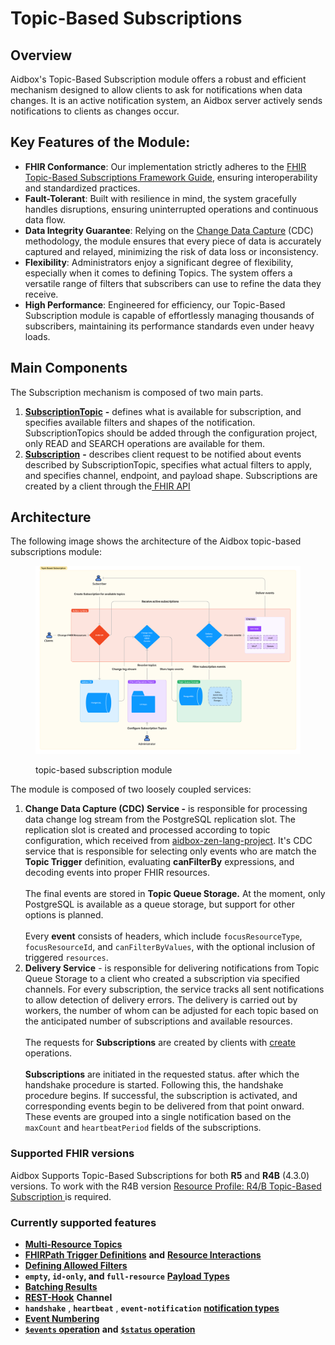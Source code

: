 # Topic-Based Subscriptions

## Overview

Aidbox's Topic-Based Subscription module offers a robust and efficient mechanism designed to allow clients to ask for notifications when data changes. It is an active notification system, an Aidbox server actively sends notifications to clients as changes occur.

## **Key Features of the Module:**

* **FHIR Conformance**: Our implementation strictly adheres to the [FHIR Topic-Based Subscriptions Framework Guide](https://build.fhir.org/subscriptions.html), ensuring interoperability and standardized practices.
* **Fault-Tolerant**: Built with resilience in mind, the system gracefully handles disruptions, ensuring uninterrupted operations and continuous data flow.
* **Data Integrity Guarantee**: Relying on the [Change Data Capture](https://en.wikipedia.org/wiki/Change\_data\_capture) (CDC) methodology, the module ensures that every piece of data is accurately captured and relayed, minimizing the risk of data loss or inconsistency.
* **Flexibility**: Administrators enjoy a significant degree of flexibility, especially when it comes to defining Topics. The system offers a versatile range of filters that subscribers can use to refine the data they receive.
* **High Performance**: Engineered for efficiency, our Topic-Based Subscription module is capable of effortlessly managing thousands of subscribers, maintaining its performance standards even under heavy loads.

## **Main Components**

The Subscription mechanism is composed of two main parts.

1. [**SubscriptionTopic**](https://build.fhir.org/subscriptiontopic.html) **-** defines what is available for subscription, and specifies available filters and shapes of the notification. SubscriptionTopics should be added through the configuration project, only READ and SEARCH operations are available for them.
2. [**Subscription**](https://build.fhir.org/subscription.html#Subscription) **-** describes client request to be notified about events described by SubscriptionTopic, specifies what actual filters to apply, and specifies channel, endpoint, and payload shape. Subscriptions are created by a client through the[ FHIR API](https://build.fhir.org/subscriptions.html#creating-a-subscription)

## Architecture

The following image shows the architecture of the Aidbox topic-based subscriptions module:

<figure><img src="../../.gitbook/assets/Integrations domain.png" alt=""><figcaption><p>topic-based subscription module</p></figcaption></figure>

The module is composed of two loosely coupled services:

1. **Change Data Capture (CDC) Service -** is responsible for processing data change log stream from the PostgreSQL replication slot. The replication slot is created and processed according to topic configuration, which received from [aidbox-zen-lang-project](../../aidbox-configuration/aidbox-zen-lang-project/ "mention"). It's CDC service that is responsible for selecting only events who are match the **Topic Trigger** definition, evaluating **canFilterBy** expressions, and decoding events into proper FHIR resources.\
   \
   The final events are stored in **Topic Queue Storage.** At the moment, only PostgreSQL is available as a queue storage, but support for other options is planned.\
   \
   Every **event** consists of headers, which include `focusResourceType`, `focusResourceId`, and `canFilterByValues`, with the optional inclusion of triggered `resources`.
2. **Delivery Service** - is responsible for delivering notifications from Topic Queue Storage to a client who created a subscription via specified channels. For every subscription, the service tracks all sent notifications to allow detection of delivery errors. The delivery is carried out by workers, the number of whom can be adjusted for each topic based on the anticipated number of subscriptions and available resources.\
   \
   The requests for **Subscriptions** are created by clients with [create](https://www.hl7.org/fhir/http.html#create) operations.\
   \
   **Subscriptions** are initiated in the requested status. after which the handshake procedure is started. Following this, the handshake procedure begins. If successful, the subscription is activated, and corresponding events begin to be delivered from that point onward. These events are grouped into a single notification based on the `maxCount` and `heartbeatPeriod` fields of the subscriptions.

### Supported FHIR versions

Aidbox Supports Topic-Based Subscriptions for both **R5** and **R4B** (4.3.0) versions. To work with the R4B version [Resource Profile: R4/B Topic-Based Subscription ](https://build.fhir.org/ig/HL7/fhir-subscription-backport-ig/StructureDefinition-backport-subscription.html)is required.

### Currently supported features

* [**Multi-Resource Topics**](https://build.fhir.org/subscriptions.html#multi-resource-topics)
* [**FHIRPath Trigger Definitions**](https://build.fhir.org/subscriptiontopic.html#fhirpath-criteria) **and** [**Resource Interactions**](https://build.fhir.org/subscriptiontopic.html#resource-operation-pairs)
* [**Defining Allowed Filters**](https://build.fhir.org/subscriptiontopic.html#filters)
* **`empty`, `id-only`, and `full-resource`** [**Payload Types**](https://build.fhir.org/subscription.html#payloads)
* [**Batching Results**](https://build.fhir.org/subscription.html#batching)
* [**REST-Hook**](https://build.fhir.org/subscription.html#rest-hook) **Channel**
* **`handshake`** , **`heartbeat`** , **`event-notification`** [**notification types**](https://build.fhir.org/subscriptionstatus.html#notification-types)
* [**Event Numbering**](https://build.fhir.org/subscriptionstatus.html#event-numbering)
* [**`$events` operation**](https://build.fhir.org/subscription-operation-events.html) **and** [**`$status` operation**](https://build.fhir.org/subscription-operation-status.html)
